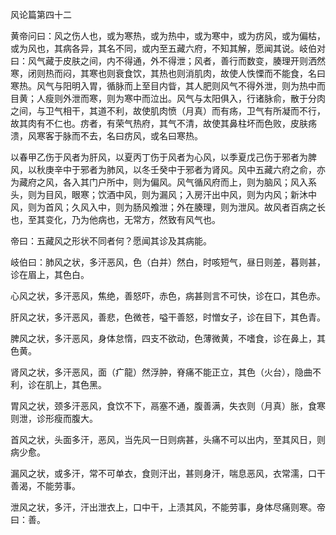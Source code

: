 风论篇第四十二

黄帝问曰：风之伤人也，或为寒热，或为热中，或为寒中，或为疠风，或为偏枯，或为风也，其病各异，其名不同，或内至五藏六府，不知其解，愿闻其说。岐伯对曰：风气藏于皮肤之间，内不得通，外不得泄；风者，善行而数变，腠理开则洒然寒，闭则热而闷，其寒也则衰食饮，其热也则消肌肉，故使人怢慄而不能食，名曰寒热。风气与阳明入胃，循脉而上至目内眥，其人肥则风气不得外泄，则为热中而目黄；人瘦则外泄而寒，则为寒中而泣出。风气与太阳俱入，行诸脉俞，散于分肉之间，与卫气相干，其道不利，故使肌肉愤（月真）而有疡，卫气有所凝而不行，故其肉有不仁也。疠者，有荣气热府，其气不清，故使其鼻柱坏而色败，皮肤疡溃，风寒客于脉而不去，名曰疠风，或名曰寒热。

以春甲乙伤于风者为肝风，以夏丙丁伤于风者为心风，以季夏戊己伤于邪者为脾风，以秋庚辛中于邪者为肺风，以冬壬癸中于邪者为肾风。风中五藏六府之俞，亦为藏府之风，各入其门户所中，则为偏风。风气循风府而上，则为脑风；风入系头，则为目风，眼寒；饮酒中风，则为漏风；入房汗出中风，则为内风；新沐中风，则为首风；久风入中，则为肠风飧泄；外在腠理，则为泄风。故风者百病之长也，至其变化，乃为他病也，无常方，然致有风气也。

帝曰：五藏风之形状不同者何？愿闻其诊及其病能。

岐伯曰：肺风之状，多汗恶风，色（白并）然白，时咳短气，昼日则差，暮则甚，诊在眉上，其色白。

心风之状，多汗恶风，焦绝，善怒吓，赤色，病甚则言不可快，诊在口，其色赤。

肝风之状，多汗恶风，善悲，色微苍，嗌干善怒，时憎女子，诊在目下，其色青。

脾风之状，多汗恶风，身体怠惰，四支不欲动，色薄微黄，不嗜食，诊在鼻上，其色黄。

肾风之状，多汗恶风，面（疒龍）然浮肿，脊痛不能正立，其色（火台），隐曲不利，诊在肌上，其色黑。

胃风之状，颈多汗恶风，食饮不下，鬲塞不通，腹善满，失衣则（月真）胀，食寒则泄，诊形瘦而腹大。

首风之状，头面多汗，恶风，当先风一日则病甚，头痛不可以出内，至其风日，则病少愈。

漏风之状，或多汗，常不可单衣，食则汗出，甚则身汗，喘息恶风，衣常濡，口干善渴，不能劳事。

泄风之状，多汗，汗出泄衣上，口中干，上渍其风，不能劳事，身体尽痛则寒。帝曰：善。

